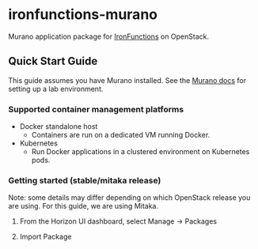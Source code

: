 # ironfunctions-murano

Murano application package for [IronFunctions](https://github.com/iron-io/functions/) on OpenStack.

## Quick Start Guide

This guide assumes you have Murano installed. See the [Murano docs](http://murano.readthedocs.io/en/stable-kilo/install/index.html#prepare-a-lab-for-murano)
for setting up a lab environment.

### Supported container management platforms

* Docker standalone host
    * Containers are run on a dedicated VM running Docker.
* Kubernetes
    * Run Docker applications in a clustered environment on Kubernetes pods.

### Getting started (stable/mitaka release)

Note: some details may differ depending on which OpenStack release you are using. For this guide, we are using Mitaka.

1. From the Horizon UI dashboard, select Manage -> Packages

2. Import Package
